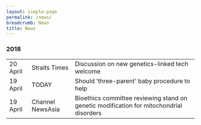 ```yaml
---
layout: simple-page
permalink: /news/
breadcrumb: News
title: News
---
```


### **2018**

<table class="table-v">
  <tr>
    <td>20 April</td>
    <td>Straits Times</td>
    <td>Discussion on new genetics-linked tech welcome</td>
  <tr>
    <td>19 April</td>
    <td>TODAY</td>
    <td>Should 'three-parent' baby procedure to help</td>
  <tr>
    <td>19 April </td>
    <td>Channel NewsAsia</td>
    <td>Bioethics committee reviewing stand on genetic modification for mitochondrial disorders
  </tr>
</table>

